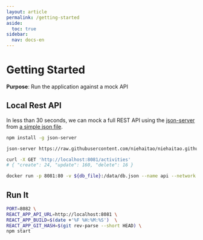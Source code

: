 ```yaml
---
layout: article
permalink: /getting-started
aside:
  toc: true
sidebar:
  nav: docs-en
---
```


# Getting Started

**Purpose**: Run the application against a mock API 

## Local Rest API

In less than 30 seconds, we can mock a full REST API using the [json-server](https://github.com/typicode/json-server) from [a simple json file](https://raw.githubusercontent.com/niehaitao/niehaitao.github.io/main/applications/activities/db.json).

```bash
npm install -g json-server

json-server https://raw.githubusercontent.com/niehaitao/niehaitao.github.io/main/applications/activities/db.json --port 8081 --delay 3000

curl -X GET 'http://localhost:8081/activities'
# { "create": 24, "update": 160, "delete": 16 }

docker run -p 8081:80 -v ${db_file}:/data/db.json --name api --network act --rm clue/json-server
```

## Run It

```bash
PORT=8082 \
REACT_APP_API_URL=http://localhost:8081 \
REACT_APP_BUILD=$(date +'%F %H:%M:%S')  \
REACT_APP_GIT_HASH=$(git rev-parse --short HEAD) \
npm start
```